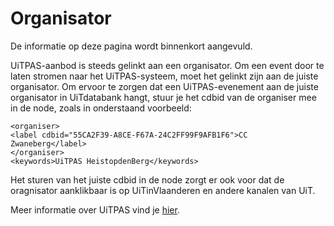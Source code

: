 ---
---

# Organisator

De informatie op deze pagina wordt binnenkort aangevuld.

UiTPAS-aanbod is steeds gelinkt aan een organisator. Om een event door te laten stromen naar het UiTPAS-systeem, moet het gelinkt zijn aan de juiste organisator. Om ervoor te zorgen dat een UiTPAS-evenement aan de juiste organisator in UiTdatabank hangt, stuur je het cdbid van de organiser mee in de node, zoals in onderstaand voorbeeld:

```
<organiser>
<label cdbid="55CA2F39-A8CE-F67A-24C2FF99F9AFB1F6">CC Zwaneberg</label>
</organiser>
<keywords>UiTPAS HeistopdenBerg</keywords>
```
Het sturen van het juiste cdbid in de node zorgt er ook voor dat de oragnisator aanklikbaar is op UiTinVlaanderen en andere kanalen van UiT. 

Meer informatie over UiTPAS vind je [hier](http://documentatie.uitdatabank.be/content/cdbxml/latest/tipsentricks/UiTPAS/).
